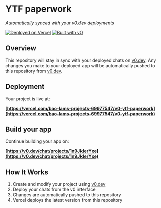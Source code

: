 # YTF paperwork

*Automatically synced with your [v0.dev](https://v0.dev) deployments*

[![Deployed on Vercel](https://img.shields.io/badge/Deployed%20on-Vercel-black?style=for-the-badge&logo=vercel)](https://vercel.com/bao-lams-projects-69977547/v0-ytf-paperwork)
[![Built with v0](https://img.shields.io/badge/Built%20with-v0.dev-black?style=for-the-badge)](https://v0.dev/chat/projects/1n9JkIerYxe)

## Overview

This repository will stay in sync with your deployed chats on [v0.dev](https://v0.dev).
Any changes you make to your deployed app will be automatically pushed to this repository from [v0.dev](https://v0.dev).

## Deployment

Your project is live at:

**[https://vercel.com/bao-lams-projects-69977547/v0-ytf-paperwork](https://vercel.com/bao-lams-projects-69977547/v0-ytf-paperwork)**

## Build your app

Continue building your app on:

**[https://v0.dev/chat/projects/1n9JkIerYxe](https://v0.dev/chat/projects/1n9JkIerYxe)**

## How It Works

1. Create and modify your project using [v0.dev](https://v0.dev)
2. Deploy your chats from the v0 interface
3. Changes are automatically pushed to this repository
4. Vercel deploys the latest version from this repository
